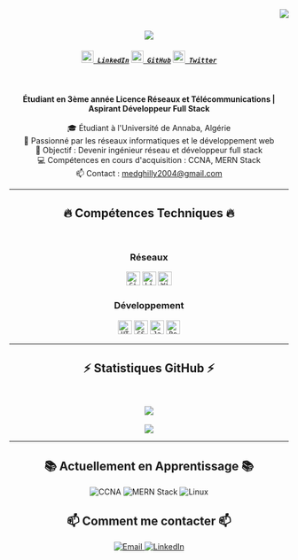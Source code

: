 <img align="right" src="https://visitor-badge.laobi.icu/badge?page_id=medghilly.medghilly">

<h1 align="center">
  <a href="https://git.io/typing-svg">
    <img src="https://readme-typing-svg.herokuapp.com/?lines=Hello,+World!+👋;Je+suis+Mohamed+GHILLY...;Étudiant+en+Réseaux+%26+Développeur&center=true&size=30">
  </a>
</h1>

<h5 align="center">
  <code><a href="https://www.linkedin.com/in/muhamed-ghilly/" title="LinkedIn"><img width="22" src="https://cdn.jsdelivr.net/gh/devicons/devicon/icons/linkedin/linkedin-original.svg"> LinkedIn</a></code>
  <code><a href="https://github.com/medghilly" title="GitHub"><img width="22" src="https://cdn.jsdelivr.net/gh/devicons/devicon/icons/github/github-original.svg"> GitHub</a></code>
  <code><a href="https://twitter.com/MedGhilly" title="Twitter"><img width="22" src="https://cdn.jsdelivr.net/gh/devicons/devicon/icons/twitter/twitter-original.svg"> Twitter</a></code>
</h5>

<br>
<p align="center">
  <strong>Étudiant en 3ème année Licence Réseaux et Télécommunications | Aspirant Développeur Full Stack</strong>
  <br><br>
  🎓 Étudiant à l'Université de Annaba, Algérie
  <br>
  🌱 Passionné par les réseaux informatiques et le développement web
  <br>
  🔭 Objectif : Devenir ingénieur réseau et développeur full stack
  <br>
  💻 Compétences en cours d'acquisition : CCNA, MERN Stack
  <br>
  📫 Contact : <a href="mailto:medghilly2004@gmail.com">medghilly2004@gmail.com</a>
</p>

<hr>

<h2 align="center">🔥 Compétences Techniques 🔥</h2>
<br>
<p align="center">
  <h3 align="center">Réseaux</h3>
  <p align="center">
    <code><img title="Cisco" height="25" src="https://cdn.jsdelivr.net/gh/devicons/devicon/icons/cisco/cisco-original.svg"></code>
    <code><img title="Linux" height="25" src="https://cdn.jsdelivr.net/gh/devicons/devicon/icons/linux/linux-original.svg"></code>
    <code><img title="Wireshark" height="25" src="https://cdn.jsdelivr.net/gh/devicons/devicon/icons/wireshark/wireshark-original.svg"></code>
  </p>
  
  <h3 align="center">Développement</h3>
  <p align="center">
    <code><img title="HTML5" height="25" src="https://cdn.jsdelivr.net/gh/devicons/devicon/icons/html5/html5-original.svg"></code>
    <code><img title="CSS3" height="25" src="https://cdn.jsdelivr.net/gh/devicons/devicon/icons/css3/css3-original.svg"></code>
    <code><img title="JavaScript" height="25" src="https://cdn.jsdelivr.net/gh/devicons/devicon/icons/javascript/javascript-original.svg"></code>
    <code><img title="React" height="25" src="https://cdn.jsdelivr.net/gh/devicons/devicon/icons/react/react-original.svg"></code>
  </p>
</p>

<hr>

<h2 align="center">⚡ Statistiques GitHub ⚡</h2>
<br>
<p align=center>
  <div align=center>
    <img align="center" src="https://github-readme-stats.vercel.app/api?username=medghilly&show_icons=true&theme=radical&locale=fr" />
  </div>
  <br>
  <div align=center>
    <img align="center" src="https://github-readme-stats.vercel.app/api/top-langs/?username=medghilly&layout=compact&theme=radical&locale=fr" />
  </div>
</p>

<hr>

<h2 align="center">📚 Actuellement en Apprentissage 📚</h2>
<p align="center">
  <img src="https://img.shields.io/badge/CCNA-Formation-blue?logo=cisco" alt="CCNA">
  <img src="https://img.shields.io/badge/Développement%20Full%20Stack-MERN-green" alt="MERN Stack">
  <img src="https://img.shields.io/badge/Linux-Administration-yellow?logo=linux" alt="Linux">
</p>

<h2 align="center">📫 Comment me contacter 📫</h2>
<p align="center">
  <a href="mailto:medghilly2004@gmail.com">
    <img src="https://img.shields.io/badge/Gmail-D14836?style=for-the-badge&logo=gmail&logoColor=white" alt="Email">
  </a>
  <a href="https://www.linkedin.com/in/muhamed-ghilly/">
    <img src="https://img.shields.io/badge/LinkedIn-0077B5?style=for-the-badge&logo=linkedin&logoColor=white" alt="LinkedIn">
  </a>
</p>
